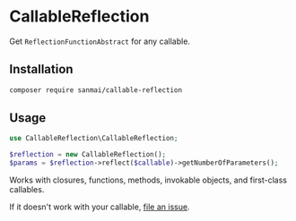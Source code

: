 # CallableReflection

Get `ReflectionFunctionAbstract` for any callable.

## Installation

```bash
composer require sanmai/callable-reflection
```

## Usage

```php
use CallableReflection\CallableReflection;

$reflection = new CallableReflection();
$params = $reflection->reflect($callable)->getNumberOfParameters();
```

Works with closures, functions, methods, invokable objects, and first-class callables.

If it doesn't work with your callable, [file an issue](https://github.com/sanmai/callable-reflection/issues).